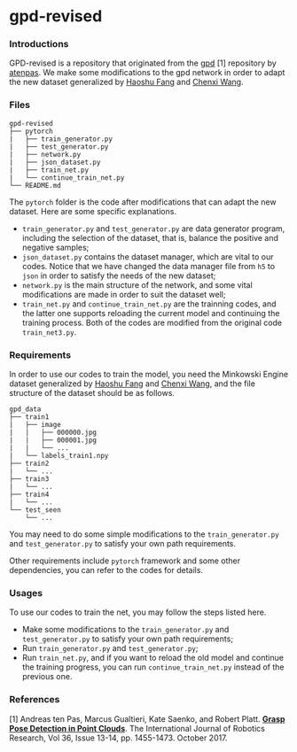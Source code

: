 # gpd-revised

### Introductions

GPD-revised is a repository that originated from the [gpd](https://github.com/atenpas/gpd) [1] repository by [atenpas](https://github.com/atenpas/). We make some modifications to the gpd network in order to adapt the new dataset generalized by [Haoshu Fang](https://github.com/fang-haoshu) and [Chenxi Wang](https://github.com/chenxi-wang).

### Files

```
gpd-revised
├── pytorch
|   ├── train_generator.py
|   ├── test_generator.py
|   ├── network.py
|   ├── json_dataset.py
|   ├── train_net.py
|   └── continue_train_net.py
└── README.md    
```

The `pytorch` folder is the code after modifications that can adapt the new dataset. Here are some specific explanations.

- `train_generator.py` and `test_generator.py` are data generator program, including the selection of the dataset, that is, balance the positive and negative samples;
- `json_dataset.py` contains the dataset manager, which are vital to our codes. Notice that we have changed the data manager file from `h5` to `json` in order to satisfy the needs of the new dataset;
- `network.py` is the main structure of the network, and some vital modifications are made in order to suit the dataset well;
- `train_net.py` and `continue_train_net.py` are the trainning codes, and the latter one supports reloading the current model and continuing the training process. Both of the codes are modified from the original code `train_net3.py`.

### Requirements

In order to use our codes to train the model, you need the Minkowski Engine dataset generalized by [Haoshu Fang](https://github.com/fang-haoshu) and [Chenxi Wang](https://github.com/chenxi-wang), and the file structure of the dataset should be as follows.

```
gpd_data
├── train1
|   ├── image
|   |   ├── 000000.jpg
|   |   ├── 000001.jpg
|   |   └── ...
|   └── labels_train1.npy
├── train2
|   └── ...
├── train3
|   └── ...
├── train4
|   └── ...
└── test_seen
    └── ...
```

You may need to do some simple modifications to the `train_generator.py` and `test_generator.py` to satisfy your own path requirements.

Other requirements include `pytorch` framework and some other dependencies, you can refer to the codes for details.

### Usages

To use our codes to train the net, you may follow the steps listed here.

- Make some modifications to the `train_generator.py` and `test_generator.py` to satisfy your own path requirements;
- Run `train_generator.py` and `test_generator.py`;
- Run `train_net.py`, and if you want to reload the old model and continue the training progress, you can run `continue_train_net.py` instead of the previous one. 

### References

[1] Andreas ten Pas, Marcus Gualtieri, Kate Saenko, and Robert Platt. [**Grasp Pose Detection in Point Clouds**](http://arxiv.org/abs/1706.09911). The International Journal of Robotics Research, Vol 36, Issue 13-14, pp. 1455-1473. October 2017.